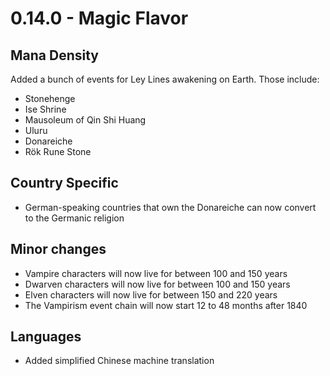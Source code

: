 # 0.14.0 - Magic Flavor

## Mana Density
Added a bunch of events for Ley Lines awakening on Earth. Those include:
- Stonehenge
- Ise Shrine
- Mausoleum of Qin Shi Huang
- Uluru
- Donareiche
- Rök Rune Stone

## Country Specific
- German-speaking countries that own the Donareiche can now convert to the Germanic religion

## Minor changes
- Vampire characters will now live for between 100 and 150 years
- Dwarven characters will now live for between 100 and 150 years
- Elven characters will now live for between 150 and 220 years
- The Vampirism event chain will now start 12 to 48 months after 1840 

## Languages
- Added simplified Chinese machine translation